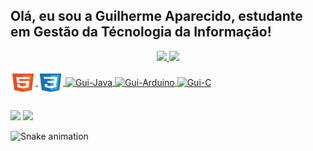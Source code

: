 ## Olá, eu sou a Guilherme Aparecido, estudante em Gestão da Técnologia da Informação!
<div align="center">
  <a href="https://github.com/Guiilhermeap">
  <img height="180em" src="https://github-readme-stats.vercel.app/api?username=Guiilhermeap&show_icons=true&theme=dracula&include_all_commits=true&count_private=true"/>
  <img height="180em" src="https://github-readme-stats.vercel.app/api/top-langs/?username=Guiilhermeap&layout=compact&langs_count=7&theme=dracula"/>    
</div>
  
<div style="display: inline_block"><br>
  <img align="center" alt="Gui-HTML" height="30" width="40"  src="https://raw.githubusercontent.com/devicons/devicon/master/icons/html5/html5-original.svg">
  <img align="center" alt="Gui-CSS" height="30" width="40" src="https://raw.githubusercontent.com/devicons/devicon/master/icons/css3/css3-original.svg">
  <img align="center" alt="Gui-Java" height="30" width="40" src="https://cdn.jsdelivr.net/gh/devicons/devicon/icons/java/java-original.svg" />
  <img align="center" alt="Gui-Arduino" height="30" width="40" src="https://cdn.jsdelivr.net/gh/devicons/devicon/icons/arduino/arduino-original-wordmark.svg" />
  <img align="center" alt="Gui-C" height="30" width="40" src="https://cdn.jsdelivr.net/gh/devicons/devicon/icons/c/c-original.svg" />
</div>
  
  ##
 
<div>  
  <a href = "mailto:guilhermeeap63@gmail.com"><img src="https://img.shields.io/badge/-Gmail-%23333?style=for-the-badge&logo=gmail&logoColor=white" target="_blank"></a>
  <a href="https://www.linkedin.com/in/guilherme-aparecido-63506921a" target="_blank"><img src="https://img.shields.io/badge/-LinkedIn-%230077B5?style=for-the-badge&logo=linkedin&logoColor=white" target="_blank"></a>
 
  ![Snake animation](https://github.com/Guiilhermeap/Guiilhermeap/blob/output/github-contribution-grid-snake.svg)
 
</div>
